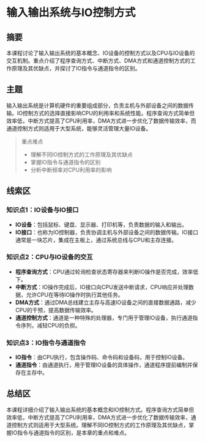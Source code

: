 # 输入输出系统与IO控制方式

## 摘要

本课程讨论了输入输出系统的基本概念、IO设备的控制方式以及CPU与IO设备的交互机制。重点介绍了程序查询方式、中断方式、DMA方式和通道控制方式的工作原理及其优缺点，并探讨了IO指令与通道指令的区别。

## 主题

输入输出系统是计算机硬件的重要组成部分，负责主机与外部设备之间的数据传输。IO控制方式的选择直接影响CPU的利用率和系统性能。程序查询方式简单但效率低，中断方式提高了CPU利用率，DMA方式进一步优化了数据传输效率，而通道控制方式则适用于大型系统，能够灵活管理大量IO设备。

> 重点难点
>
> - 理解不同IO控制方式的工作原理及其优缺点
> - 掌握IO指令与通道指令的区别
> - 分析中断频率对CPU利用率的影响

## 线索区

### 知识点1：IO设备与IO接口
- **IO设备**：包括鼠标、键盘、显示器、打印机等，负责数据的输入和输出。
- **IO接口**：也称为IO控制器，负责协调主机与外部设备之间的数据传输。IO接口通常是一块芯片，集成在主板上，通过系统总线与CPU和主存连接。

### 知识点2：CPU与IO设备的交互
- **程序查询方式**：CPU通过轮询检查状态寄存器来判断IO操作是否完成，效率低下。
- **中断方式**：IO操作完成后，IO接口向CPU发送中断请求，CPU响应并处理数据，允许CPU在等待IO操作时执行其他任务。
- **DMA方式**：通过DMA总线建立主存与高速IO设备之间的直接数据通路，减少CPU的干预，提高数据传输效率。
- **通道控制方式**：通道是一种特殊的处理器，专门用于管理IO设备，执行通道指令序列，减轻CPU的负担。

### 知识点3：IO指令与通道指令
- **IO指令**：由CPU执行，包含操作码、命令码和设备码，用于控制IO设备。
- **通道指令**：由通道执行，用于管理IO设备的具体操作，通道程序提前编制并保存在主存中。

## 总结区

本课程详细介绍了输入输出系统的基本概念和IO控制方式。程序查询方式简单但效率低，中断方式提高了CPU利用率，DMA方式进一步优化了数据传输效率，通道控制方式则适用于大型系统。理解不同IO控制方式的工作原理及其优缺点，掌握IO指令与通道指令的区别，是本章的重点和难点。